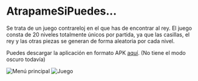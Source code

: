 # AtrapameSiPuedes...
Se trata de un juego contrareloj en el que has de encontrar al rey. El juego consta de 20 niveles totalmente únicos por partida,
ya que las casillas, el rey y las otras piezas se generan de forma aleatoria por cada nivel.

Puedes descargar la aplicación en formato APK [aquí](https://github.com/JoseD97/Apps-propias/blob/main/atrapame.apk). (No tiene el modo oscuro todavía)

![Menú principal](https://raw.githubusercontent.com/JoseD97/AtrapameSiPuedes/blob/master/menu_principal.jpg)
![Juego](https://raw.githubusercontent.com/JoseD97/AtrapameSiPuedes/blob/master/juego.jpg)
